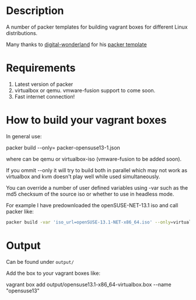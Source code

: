 # Description #

A number of packer templates for building vagrant boxes for different Linux distributions.

Many thanks to [digital-wonderland](https://github.com/digital-wonderland) for his [packer template](https://github.com/digital-wonderland/packer-templates)

# Requirements #

1. Latest version of packer
2. virtualbox or qemu. vmware-fusion support to come soon.
3. Fast internet connection!

# How to build your vagrant boxes #

In general use:

packer build --only=<hypervisor> packer-opensuse13-1.json

where <hypervisor> can be qemu or virtualbox-iso (vmware-fusion to be added soon).

If you ommit --only it will try to build both in parallel which may not work as virtualbox and kvm doesn't play well while used simultaneously.

You can override a number of user defined variables using -var such as the md5 checksum of the source iso or whether to use in headless mode.

For example I have predownloaded the openSUSE-NET-13.1 iso and call packer like:

```bash
packer build -var 'iso_url=openSUSE-13.1-NET-x86_64.iso' --only=virtualbox-iso packer-opensuse13.json
```

# Output #

Can be found under `output/`

Add the box to your vagrant boxes like:

vagrant box add output/opensuse13.1-x86_64-virtualbox.box --name "opensuse13"
